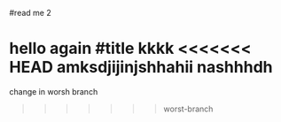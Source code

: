 #read me 2

hello again
#title kkkk
<<<<<<< HEAD
amksdjijinjshhahii nashhhdh
=======
change in worsh branch
>>>>>>> worst-branch

